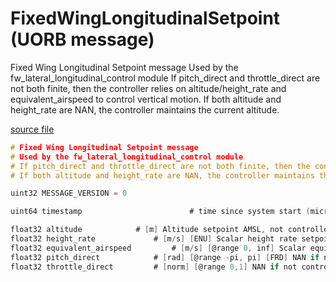 # FixedWingLongitudinalSetpoint (UORB message)

Fixed Wing Longitudinal Setpoint message
Used by the fw_lateral_longitudinal_control module
If pitch_direct and throttle_direct are not both finite, then the controller relies on altitude/height_rate and equivalent_airspeed to control vertical motion.
If both altitude and height_rate are NAN, the controller maintains the current altitude.

[source file](https://github.com/PX4/PX4-Autopilot/blob/main/msg/versioned/FixedWingLongitudinalSetpoint.msg)

```c
# Fixed Wing Longitudinal Setpoint message
# Used by the fw_lateral_longitudinal_control module
# If pitch_direct and throttle_direct are not both finite, then the controller relies on altitude/height_rate and equivalent_airspeed to control vertical motion.
# If both altitude and height_rate are NAN, the controller maintains the current altitude.

uint32 MESSAGE_VERSION = 0

uint64 timestamp                        # time since system start (microseconds)

float32 altitude  			# [m] Altitude setpoint AMSL, not controlled directly if NAN or if height_rate is finite
float32 height_rate 			# [m/s] [ENU] Scalar height rate setpoint. NAN if not controlled directly
float32 equivalent_airspeed 		# [m/s] [@range 0, inf] Scalar equivalent airspeed setpoint. NAN if system default should be used
float32 pitch_direct 			# [rad] [@range -pi, pi] [FRD] NAN if not controlled, overrides total energy controller
float32 throttle_direct 		# [norm] [@range 0,1] NAN if not controlled, overrides total energy controller

```
